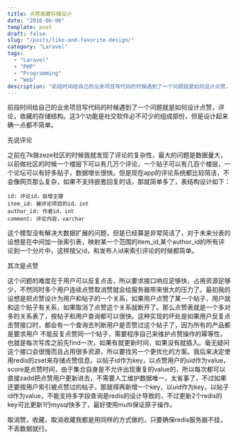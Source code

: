 ```yaml
---
title: 点赞收藏存储设计
date: "2016-06-06"
template: post
draft: false
slug: "/posts/like-and-favorite-design/"
category: "Laravel"
tags:
  - "Laravel"
  - "PHP"
  - "Programming"
  - "Web"
description: "前段时间给自己的业余项目写代码的时候遇到了一个问题就是如何设计点赞，评论，收藏的存储结构。这3个功能是社交软件必不可少的组成部份，但是设计起来确一点都不简单..."
---
```


前段时间给自己的业余项目写代码的时候遇到了一个问题就是如何设计点赞，评论，收藏的存储结构。这3个功能是社交软件必不可少的组成部份，但是设计起来确一点都不简单。

先说评论

之前在7k做zeze社区的时候我就发现了评论的复杂性，最大的问题是数据量大，以前做社区的时候一个楼层下可以有几万个评论，一个贴子可以有几百个楼层，一个论坛可以有好多贴子，数据增长很快。但是现在app的评论系统都比较简洁，不会像网页那么复杂，如果不支持嵌套回复的话，那就简单多了，表结构设计如下：

```text
id: 评论id，自增主键
item_id: 被评论项目的id，int
author_id: 作者id，int
comment: 评论内容，varchar
```

这个模型没有解决大数据扩展的问题，但是已经算是非常简洁了，对于未来分表的设想是在中间加一张索引表，映射某一个范围的item_id,某个author_id的所有评论到一个分片中，这样按父id，和发布人id来索引评论的时候都简单。


其次是点赞

这个问题的难度在于用户可以反复点击，所以要求接口响应足够快，占用资源足够少，不然同时多个用户连续点赞取消赞就会给服务器带来很大的压力了。最初我的设想是把点赞设计为用户和帖子的一个关系，如果用户点赞了某一个帖子，用户就和这个贴子有关系，如果取消了点赞这个关系就断开了。那么点赞表就是一个多对多的关系表了，按帖子和用户查询都可以很快。这种实现的坏处是如果用户反复点击赞接口时，都会有一个查询去判断用户是否赞过这个帖子了，因为所有的产品都是要求用户 不能反复点赞同一个帖子，需要程序自己来维护点赞操作的幂等性，也就是每次写库之前先find一次，如果有就更新时间，如果没有就插入。毫无疑问这个接口会很慢而且占用很多资源，所以要找另一个更优化的方案。我后来决定使用redis的zset来存储点赞信息，以帖子id作为key，以点赞用户的uid作为value，score是点赞时间，由于集合自身是不允许出现重复的value的，所以每次都可以直接zadd把点赞用户更新进去，不需要人工维护数据唯一，太省事了，不过如果还要按用户索引被点赞过的帖子，那就得再新增一个key，以uid作为key，以帖子id作为value，不能支持多字段查询是redis的设计导致的，不过更新2个redis的key可比更新1行mysql快多了，最好使用multi保证原子操作。

取消赞，收藏，取消收藏我都是用同样的方式做的，只要确保redis服务器不挂，不丢数据就行。
